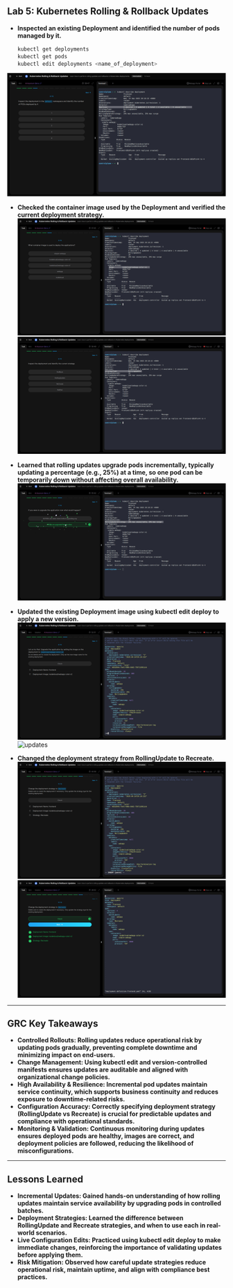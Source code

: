 ## Lab 5: Kubernetes Rolling & Rollback Updates

- **Inspected an existing Deployment and identified the number of pods  managed by it.**

  ```bash
  kubectl get deployments
  kubectl get pods
  kubectl edit deployments <name_of_deployment>
  ```
![updates](Evidence/inspect_pods.png)

  
- **Checked the container image used by the Deployment and verified the current deployment strategy.**
![updates](Evidence/inspect_image.png)
![updates](Evidence/inspect_strategy.png)

- **Learned that rolling updates upgrade pods incrementally, typically updating a percentage (e.g., 25%) at a time, so one pod can be temporarily down without affecting overall availability.**
![updates](Evidence/few_at_a_time.png)

- **Updated the existing Deployment image using kubectl edit deploy <deployment-name> to apply a new version.**
![updates](Evidence/update_image.png)
![updates](Evidence/v3-image.png)

- **Changed the deployment strategy from RollingUpdate to Recreate.**
![updates](Evidence/current.png)
![updates](Evidence/updated_strategy.png)

---

## GRC Key Takeaways

- **Controlled Rollouts: Rolling updates reduce operational risk by updating pods gradually, preventing complete downtime and minimizing impact on end-users.**
- **Change Management: Using kubectl edit and version-controlled manifests ensures updates are auditable and aligned with organizational change policies.**
- **High Availability & Resilience: Incremental pod updates maintain service continuity, which supports business continuity and reduces exposure to downtime-related risks.**
- **Configuration Accuracy: Correctly specifying deployment strategy (RollingUpdate vs Recreate) is crucial for predictable updates and compliance with operational standards.**
- **Monitoring & Validation: Continuous monitoring during updates ensures deployed pods are healthy, images are correct, and deployment policies are followed, reducing the likelihood of misconfigurations.**

---

## Lessons Learned

- **Incremental Updates: Gained hands-on understanding of how rolling updates maintain service availability by upgrading pods in controlled batches.**
- **Deployment Strategies: Learned the difference between RollingUpdate and Recreate strategies, and when to use each in real-world scenarios.**
- **Live Configuration Edits: Practiced using kubectl edit deploy to make immediate changes, reinforcing the importance of validating updates before applying them.**
- **Risk Mitigation: Observed how careful update strategies reduce operational risk, maintain uptime, and align with compliance best practices.**
